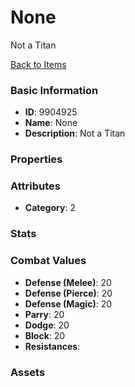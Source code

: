 # None

Not a Titan

[Back to Items](../items.md)

### Basic Information

- **ID**: 9904925
- **Name**: None
- **Description**: Not a Titan

### Properties


### Attributes

- **Category**: 2

### Stats


### Combat Values

- **Defense (Melee)**: 20
- **Defense (Pierce)**: 20
- **Defense (Magic)**: 20
- **Parry**: 20
- **Dodge**: 20
- **Block**: 20
- **Resistances**: 

### Assets


